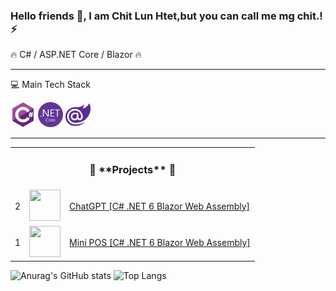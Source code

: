 ### Hello friends 🤟, I am Chit Lun Htet,but you can call me mg chit.! ⚡
🔥 C# / ASP.NET Core / Blazor 🔥

---
💻 Main Tech Stack


<img src="https://github.com/devicons/devicon/blob/master/icons/csharp/csharp-original.svg" alt="csharp logo" width="40" height="40" /> <img src="https://github.com/devicons/devicon/blob/master/icons/dotnetcore/dotnetcore-original.svg" alt="dotnet logo" width="40" height="40" /> <img src="https://github.com/devicons/devicon/blob/master/icons/blazor/blazor-original.svg" alt="JavaScript logo" width="40" height="40" /> 

---
<table align="center">
    <tr>
        <td colspan="3"><h3 align="center">🚀 **Projects** 🚀</h3></td>
    </tr>
    <tr>
        <td>2</td>
        <td><img src="https://cdn-icons-png.flaticon.com/512/8055/8055576.png" width=50 height=50></td>
        <td><a target="_blank" href="https://blazor-wasm-chat-gpt.netlify.app/">ChatGPT [C# .NET 6 Blazor Web Assembly]</a></td>
    </tr>
     <tr>
        <td>1</td>
        <td><img src="https://cdn-icons-png.flaticon.com/512/4464/4464976.png" width=50 height=50></td>
        <td><a target="_blank" href="https://blazor-wasm-mini-pos.netlify.app">Mini POS [C# .NET 6 Blazor Web Assembly]</a></td>
    </tr>
</table>

![Anurag's GitHub stats](https://github-readme-stats.vercel.app/api?username=mgchit-coding&show_icons=true&theme=github_dark)
![Top Langs](https://github-readme-stats.vercel.app/api/top-langs/?username=mgchit-coding&hide=javascript,html,css&layout=compact&theme=github_dark)
